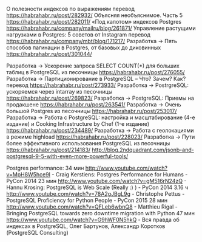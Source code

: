 
О полезности индексов по выражениям перевод https://habrahabr.ru/post/282932/ 
Объясняя необъяснимое. Часть 5  https://habrahabr.ru/post/282011/
«Под капотом» индексов Postgres https://habrahabr.ru/company/mailru/blog/261871/
Управление растущими нагрузками в Postgres: 5 советов от Instagram перевод https://habrahabr.ru/company/mbt/blog/171217/
Разработка → Пять способов пагинации в Postgres, от базовых до диковинных https://habrahabr.ru/post/301044/

Разработка → Ускорение запроса SELECT COUNT(*) для больших таблиц в PostgreSQL из песочницы https://habrahabr.ru/post/276055/
Разработка → Партиционирование в PostgreSQL – Что? Зачем? Как? перевод https://habrahabr.ru/post/273933/
Разработка → PostrgreSQL: ускоряемся через intarray из песочницы https://habrahabr.ru/post/269823/
Разработка → PostgreSQL: Приемы на продакшене https://habrahabr.ru/post/263541/
Разработка → Очень большой Postgres из песочницы https://habrahabr.ru/post/253017/
Разработка → Работа с PostgreSQL: настройка и масштабирование (4-е издание) и Cooking Infrastructure by Chef (1-е издание) https://habrahabr.ru/post/234489/
Разработка → Работа с геолокациями в режиме highload https://habrahabr.ru/post/228023/
Разработка → Пути более эффективного использования PostgreSQL из песочницы https://habrahabr.ru/post/214183/
http://blog.2ndquadrant.com/jsonb-and-postgresql-9-5-with-even-more-powerful-tools/



Postgres performance:
34 мин	http://www.youtube.com/watch?v=MpH8W5hce9I - Craig Kerstiens: Postgres Performance for Humans - PyCon 2014
23 мин	http://www.youtube.com/watch?v=gM516rN24zQ - Hannu Krosing: PostgreSQL is Web Scale (Really :) ) - PyCon 2014
3.16 ч	http://www.youtube.com/watch?v=78A2gJBgL9g - Christophe Pettus - PostgreSQL Proficiency for Python People - PyCon 2015
28 мин	http://www.youtube.com/watch?v=QFLeb6wbnQ8 - Matthieu Rigal - Bringing PostgreSQL towards zero downtime migration with Python
47 мин  https://www.youtube.com/watch?v=G9hWF0N5hkQ - Вся правда об индексах в PostgreSQL, Олег Бартунов, Александр Коротков (PostgreSQL Consulting)
